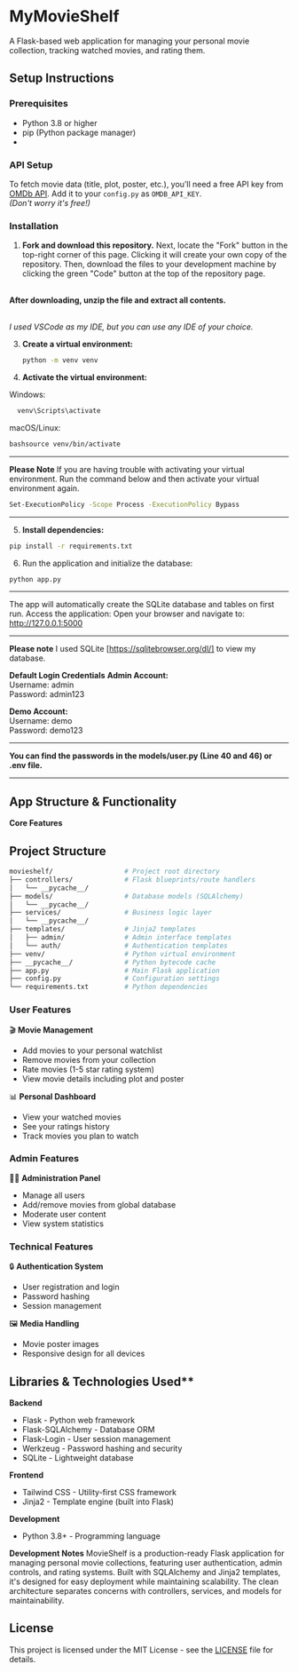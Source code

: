 # MyMovieShelf

A Flask-based web application for managing your personal movie collection, tracking watched movies, and rating them.

## **Setup Instructions**

### **Prerequisites**
- Python 3.8 or higher
- pip (Python package manager)
- 
### **API Setup**
To fetch movie data (title, plot, poster, etc.), you’ll need a free API key from [OMDb API](https://www.omdbapi.com/apikey.aspx). Add it to your `config.py` as `OMDB_API_KEY`.  
*(Don't worry it's free!)*  

### **Installation**
1. **Fork and download this repository.**
Next, locate the "Fork" button in the top-right corner of this page. Clicking it will create your own copy of the repository. Then, download the files to your development machine by clicking the green "Code" button at the top of the repository page.

<br>**After downloading, unzip the file and extract all contents.**

<br>*I used VSCode as my IDE, but you can use any IDE of your choice.*  


3. **Create a virtual environment:**
    ```bash
   python -m venv venv

4. **Activate the virtual environment:**

Windows:
```bash
  venv\Scripts\activate
```

macOS/Linux:
```bash
bashsource venv/bin/activate
```
-----------------------------------------------------
**Please Note**
If you are having trouble with activating your virtual environment.
Run the command below and then activate your virtual environment again.
```bash
Set-ExecutionPolicy -Scope Process -ExecutionPolicy Bypass
```
----------------------------------------------------------

5. **Install dependencies:**
```bash
pip install -r requirements.txt
```

6. Run the application and initialize the database:
```bash
python app.py
```
______________________________________________________________________________
The app will automatically create the SQLite database and tables on first run.
Access the application:
Open your browser and navigate to: http://127.0.0.1:5000
______________________________________________________________________________
**Please note** I used SQLite [https://sqlitebrowser.org/dl/] to view my database.

**Default Login Credentials**
**Admin Account:**
<br>Username: admin
<br>Password: admin123

**Demo Account:**
<br>Username: demo
<br>Password: demo123
______________________________________________________________________________
**You can find the passwords in the models/user.py (Line 40 and 46) or .env file.**
______________________________________________________________________________

## App Structure & Functionality
**Core Features**

## Project Structure

```bash
movieshelf/                  # Project root directory
├── controllers/             # Flask blueprints/route handlers
│   └── __pycache__/
├── models/                  # Database models (SQLAlchemy)
│   └── __pycache__/
├── services/                # Business logic layer
│   └── __pycache__/
├── templates/               # Jinja2 templates
│   ├── admin/               # Admin interface templates
│   └── auth/                # Authentication templates
├── venv/                    # Python virtual environment
├── __pycache__/             # Python bytecode cache
├── app.py                   # Main Flask application
├── config.py                # Configuration settings
└── requirements.txt         # Python dependencies
```

### User Features
🎬 **Movie Management**
- Add movies to your personal watchlist
- Remove movies from your collection
- Rate movies (1-5 star rating system)
- View movie details including plot and poster

📊 **Personal Dashboard**
- View your watched movies
- See your ratings history
- Track movies you plan to watch

### Admin Features
👨‍💼 **Administration Panel**
- Manage all users
- Add/remove movies from global database
- Moderate user content
- View system statistics

### Technical Features
🔒 **Authentication System**
- User registration and login
- Password hashing
- Session management

🖼️ **Media Handling**
- Movie poster images
- Responsive design for all devices

## Libraries & Technologies Used**
**Backend**

- Flask - Python web framework
- Flask-SQLAlchemy - Database ORM
- Flask-Login - User session management
- Werkzeug - Password hashing and security
- SQLite - Lightweight database

**Frontend**

- Tailwind CSS - Utility-first CSS framework
- Jinja2 - Template engine (built into Flask)

**Development**

- Python 3.8+ - Programming language

**Development Notes**
MovieShelf is a production-ready Flask application for managing personal movie collections, featuring user authentication, admin controls, and rating systems. 
Built with SQLAlchemy and Jinja2 templates, it's designed for easy deployment while maintaining scalability. 
The clean architecture separates concerns with controllers, services, and models for maintainability.

## License  
This project is licensed under the MIT License - see the [LICENSE](LICENSE) file for details.  
